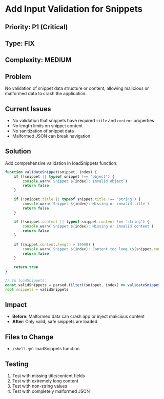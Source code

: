 # Add Input Validation for Snippets

## Priority: P1 (Critical)
## Type: FIX
## Complexity: MEDIUM

## Problem
No validation of snippet data structure or content, allowing malicious or malformed data to crash the application.

## Current Issues
- No validation that snippets have required `title` and `content` properties
- No length limits on snippet content
- No sanitization of snippet data
- Malformed JSON can break navigation

## Solution
Add comprehensive validation in loadSnippets function:

```javascript
function validateSnippet(snippet, index) {
    if (!snippet || typeof snippet !== 'object') {
        console.warn(`Snippet ${index}: Invalid object`)
        return false
    }
    
    if (!snippet.title || typeof snippet.title !== 'string') {
        console.warn(`Snippet ${index}: Missing or invalid title`)
        return false
    }
    
    if (!snippet.content || typeof snippet.content !== 'string') {
        console.warn(`Snippet ${index}: Missing or invalid content`)
        return false
    }
    
    if (snippet.content.length > 10000) {
        console.warn(`Snippet ${index}: Content too long (${snippet.content.length} chars)`)
        return false
    }
    
    return true
}

// In loadSnippets:
const validSnippets = parsed.filter((snippet, index) => validateSnippet(snippet, index))
root.snippets = validSnippets
```

## Impact
- **Before**: Malformed data can crash app or inject malicious content
- **After**: Only valid, safe snippets are loaded

## Files to Change
- `/shell.qml` loadSnippets function

## Testing
1. Test with missing title/content fields
2. Test with extremely long content
3. Test with non-string values
4. Test with completely malformed JSON